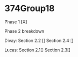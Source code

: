 # 374Group18
Phase 1 [X]

Phase 2 breakdown

Divay:
      Section 2.2 []
      Section 2.4 []

Lucas:
      Section 2.1[]
      Section 2.3[]
